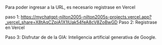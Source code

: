 Para poder ingresar a la URL, es necesario registrase en Vercel

paso 1:
https://mychatgpt-nilton2005-nilton2005s-projects.vercel.app?_vercel_share=X8tAqCZpiA1X1lUak54feA8cV8ZoBwGD
Paso 2:
Registrase en Vercel

Paso 3:
Disfrutar de de la GIA: Inteligencia artificial generativa de Google.
